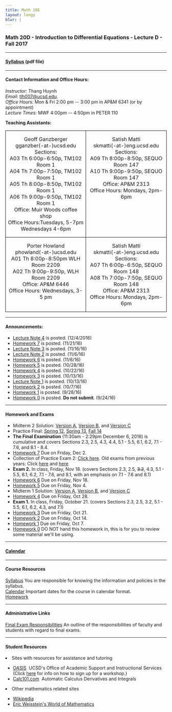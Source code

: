 ```yaml
---
title: Math 20E
layout: longy
blur: |
---
```

### Math 20D - Introduction to Differential Equations - Lecture D - Fall 2017  

---

#### [Syllabus][math20dSyl] (pdf file)

[math20dSyl]:http://thanghuynh.org/teaching/math20d_syllabus.pdf

---  

#### Contact Information and Office Hours:  

*Instructor:* Thang Huynh  
*Email:* [tlh007@ucsd.edu][email].    
*Office Hours:* Mon & Fri 2:00 pm -- 3:00 pm in AP&M 6341 (or by appointment)  
*Lecture Times:* MWF 4:00pm -- 4:50pm in PETER 110

[email]: mailto:tlh007@ucsd.edu

**Teaching Assistants:**   

<center>
<table width="800" border="1" cellspacing="0" cellpadding="0" style="border-collapse:collapse;
 border:none;mso-border-alt:solid windowtext .5pt;mso-padding-alt:0in 5.4pt 0in 5.4pt">
 <tbody>
 <tr>
  <td width="400" valign="top" style="width:2.5in;border:solid windowtext .5pt;
  padding:0in 5.4pt 0in 5.4pt">
  <p class="MsoNormal" align="center" style="text-align:center"> Geoff Ganzberger <br>gganzber(-at-)ucsd.edu<br> Sections:  <br>A03	Th	6:00p-6:50p,	TM102	Room 1  
   <br>A04	Th	7:00p-7:50p,	TM102	Room 1  
   <br> A05	Th	8:00p-8:50p,	TM102	Room 1  
   <br> A06	Th	9:00p-9:50p,	TM102	Room 1	 <br>Office: Muir Woods coffee shop <br>Office Hours:Tuesdays, 5-7pm<br>Wednesdays 4-6pm </p>
  </td>
    <td width="400" valign="top" style="width:2.5in;border:solid windowtext .5pt;
  padding:0in 5.4pt 0in 5.4pt">
  <p class="MsoNormal" align="center" style="text-align:center"> Satish Matti <br> skmatti(-at-)eng.ucsd.edu <br> Sections:<br>A09 Th	8:00p-8:50p, SEQUO	Room 147  <br>A10	Th	9:00p-9:50p, SEQUO	Room 147  <br>Office: AP&M 2313<br>Office Hours: Mondays, 2pm-6pm</p>
  </td>

 </tr>

<tr>
  <td width="50%" valign="top" style="width:2.5in;border:solid windowtext .5pt;
  padding:0in 5.4pt 0in 5.4pt">
  <p class="MsoNormal" align="center" style="text-align:center">Porter Howland<br>phowland(-at-)ucsd.edu<br>A01	Th	8:00p-8:50pm	WLH	Room 2209  
   <br> A02	Th	9:00p-9:50p,	WLH	Room 2209    
  <br>Office: AP&M 6446 <br>Office Hours: Wednesdays, 3-5 pm</p>
  </td>
  <td width="50%" valign="top" style="width:2.5in;border:solid windowtext .5pt;
  padding:0in 5.4pt 0in 5.4pt">
  <p class="MsoNormal" align="center" style="text-align:center">Satish Matti <br> skmatti(-at-)eng.ucsd.edu <br> Sections: <br> A07	Th	6:00p-6:50p,	SEQUO	Room 148 <br> A08	Th	7:00p-7:50p,	SEQUO	Room 148  
  <br>Office: AP&M 2313 <br>Office Hours: Mondays, 2pm-6pm</p>
  </td>
</tr>

</tbody>
</table>

</center>



--- 

#### Announcements:

  * [Lecture Note 4][ln4] is posted. (12/4/2016)
  * [Homework 7][hw7] is posted. (11/21/16)
  * [Lecture Note 3][ln3] is posted. (11/16/16)
  * [Lecture Note 2][ln2] is posted. (11/6/16)
  * [Homework 6][hw6] is posted. (11/6/16)
  * [Homework 5][hw5] is posted. (10/28/16)
  * [Homework 4][hw4] is posted. (10/22/16)
  * [Homework 3][hw3] is posted. (10/13/16)
  * [Lecture Note 1][ln1] is posted. (10/13/16)  
  * [Homework 2][hw2] is posted. (10/7/16)  
  * [Homework 1][hw1] is posted. (9/28/16)
  * [Homework 0][hw0] is posted. **Do not submit**. (9/24/16)

[ln4]:http://thanghuynh.org/teaching/math20e_Lecture_Note_4.pdf  
[ln3]:http://thanghuynh.org/teaching/math20e_Lecture_Note_3.pdf  
[ln2]:http://thanghuynh.org/teaching/math20e_Lecture_Note_2.pdf
[ln1]:http://thanghuynh.org/teaching/math20e_Lecture_Note_1.pdf

---

#### Homework and Exams  

  * Midterm 2 Solution: [Version A][20Ever2A], [Version B][20Ever2B], and [Version C][20Ever2C]
  * Practice Final: [Spring 12][s12], [Spring 13][s13], [Fall 14][f14]
  * **The Final Examination** (11:30am - 2:29pm December 6, 2016) is cumulative and covers Sections 2.3, 2.5, 4.3, 4.4, 5.1 - 5.5, 6.1, 6.2, 7.1 - 7.6, and 8.1 - 8.4.
  * [Homework 7][hw7] Due on Friday, Dec 2.
  * Collection of Practice Exam 2: [Click here][practice2]. Old exams from previous years: Click [here][oldex2a] and [here][oldex2b]
  * **Exam 2.** In class, Friday, Nov 18. (covers Sections 2.3, 2.5, <s>3.2</s>, 4.3, 5.1 - 5.5, 6.1, 6.2, 7.1 - 7.6, and 8.1, with an emphasis on 7.1 - 7.6 and 8.1)
  * [Homework 6][hw6] Due on Friday, Nov 18.
  * [Homework 5][hw5] Due on Friday, Nov 4.
  * Midterm 1 Solution: [Version A][20EverA], [Version B][20EverB], and [Version C][20EverC]
  * [Homework 4][hw4] Due on Friday, Oct 28.
  * **Exam 1.** In class, Friday, October 21. (covers Sections 2.3, 2.5, 3.2, 5.1 - 5.5, 6.1, 6.2, 4.3, and 7.1)
  * [Homework 3][hw3] Due on Friday, Oct 21.
  * [Homework 2][hw2] Due on Friday, Oct 14.  
  * [Homework 1][hw1] Due on Friday, Oct 7.
  * [Homework 0][hw0] DO NOT hand this homework in, this is for you to review some material we'll be using.  

[20Ever2C]:http://thanghuynh.org/teaching/midterm2c_20e.pdf
[20Ever2B]:http://thanghuynh.org/teaching/midterm2b_20e.pdf
[20Ever2A]:http://thanghuynh.org/teaching/midterm2a_20e.pdf
[f14]:http://thanghuynh.org/teaching/20E-F14-final.pdf
[s13]:http://thanghuynh.org/teaching/20E-S13-final.pdf
[s12]:http://thanghuynh.org/teaching/20E-S12-final.pdf
[oldex2a]:http://thanghuynh.org/teaching/20E_Practice_Exam2.pdf
[oldex2b]:http://thanghuynh.org/teaching/20E_Exam2_vA.pdf
[practice2]:http://thanghuynh.org/teaching/20E_Practice_Exam2b.pdf
[20EverA]:http://thanghuynh.org/teaching/midterm_20_1A.pdf
[20EverB]:http://thanghuynh.org/teaching/midterm_20_1B.pdf
[20EverC]:http://thanghuynh.org/teaching/midterm_20e_version_1C.pdf
[hw7]:http://thanghuynh.org/teaching/math20e_f16_hw.html#hmwk7
[hw6]:http://thanghuynh.org/teaching/math20e_f16_hw.html#hmwk6
[hw5]:http://thanghuynh.org/teaching/math20e_f16_hw.html#hmwk5
[hw4]:http://thanghuynh.org/teaching/math20e_f16_hw.html#hmwk4
[hw3]:http://thanghuynh.org/teaching/math20e_f16_hw.html#hmwk3
[hw2]:http://thanghuynh.org/teaching/math20e_f16_hw.html#hmwk2 
[hw1]:http://thanghuynh.org/teaching/math20e_f16_hw.html#hmwk1  
[hw0]:http://thanghuynh.org/teaching/math20e_f16_hw.html#hmwk0  

---

#### [Calendar][math20eCal]

[math20eCal]:http://thanghuynh.org/teaching/math20e_f16_cal.html

---  

#### Course Resources  

[Syllabus][math20eSyl] You are responsible for knowing the information and policies in the syllabus.  
[Calendar][math20eCal] Important dates for the course in calendar format.  
[Homework][math20eHW]  

[math20eCal]:http://thanghuynh.org/teaching/math20e_f16_cal.html
[math20eSyl]:http://thanghuynh.org/teaching/math20e_syllabus.pdf
[math20eHW]:http://thanghuynh.org/teaching/math20e_f16_hw.html

---  

#### Administrative Links  
[Final Exam Responsibilities](http://blink.ucsd.edu/Blink/External/Topics/How_To/0,1260,17998,00.html) An outline of the responsibilities of faculty and students
with regard to final exams.


---

#### Student Resources

<li>Sites with resources for assistance and tutoring
<ul><p></p><li><a href="http://oasis.ucsd.edu/">OASIS</a> &nbsp;UCSD's Office of Academic Support and
Instructional Services (Click <a href="https://students.ucsd.edu/academics/_organizations/oasis/math-science/workshops.html">here</a> for info on how to sign up for a workshop.)</li> 
<li><a href="http://www.calc101.com/">Calc101.com</a> &nbsp;Automatic Calculus Derivatives and
Integrals</li>
<p></p>
</ul></li>

<li>Other mathematics related sites 
<p></p><ul>
<li><a href="http://en.wikipedia.org/wiki/Portal:Mathematics">Wikipedia</a></li>
<li><a href="http://mathworld.wolfram.com/">Eric Weisstein's World of Mathematics</a></li>
</ul></li>








